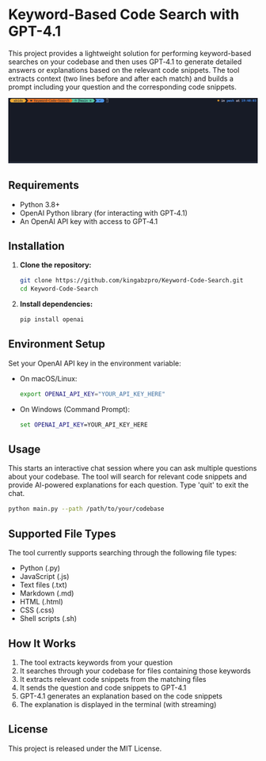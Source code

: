 # Keyword-Based Code Search with GPT-4.1

This project provides a lightweight solution for performing keyword-based searches on your codebase and then uses GPT‑4.1 to generate detailed answers or explanations based on the relevant code snippets. The tool extracts context (two lines before and after each match) and builds a prompt including your question and the corresponding code snippets.

![Code Search with GPT-4.1 Demo](images/code_search_1.gif)

## Requirements
- Python 3.8+
- OpenAI Python library (for interacting with GPT‑4.1)
- An OpenAI API key with access to GPT‑4.1

## Installation

1. **Clone the repository:**

   ```bash
   git clone https://github.com/kingabzpro/Keyword-Code-Search.git
   cd Keyword-Code-Search
   ```

2. **Install dependencies:**

   ```bash
   pip install openai
   ```

## Environment Setup

Set your OpenAI API key in the environment variable:

- On macOS/Linux:

  ```bash
  export OPENAI_API_KEY="YOUR_API_KEY_HERE"
  ```

- On Windows (Command Prompt):

  ```cmd
  set OPENAI_API_KEY=YOUR_API_KEY_HERE
  ```


## Usage

This starts an interactive chat session where you can ask multiple questions about your codebase. The tool will search for relevant code snippets and provide AI-powered explanations for each question. Type 'quit' to exit the chat.
```bash
python main.py --path /path/to/your/codebase
```


## Supported File Types
The tool currently supports searching through the following file types:

- Python (.py)
- JavaScript (.js)
- Text files (.txt)
- Markdown (.md)
- HTML (.html)
- CSS (.css)
- Shell scripts (.sh)


## How It Works
1. The tool extracts keywords from your question
2. It searches through your codebase for files containing those keywords
3. It extracts relevant code snippets from the matching files
4. It sends the question and code snippets to GPT-4.1
5. GPT-4.1 generates an explanation based on the code snippets
6. The explanation is displayed in the terminal (with streaming)


## License

This project is released under the MIT License.
